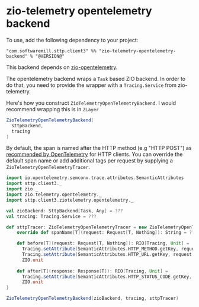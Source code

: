 # zio-telemetry opentelemetry backend 

To use, add the following dependency to your project:

```
"com.softwaremill.sttp.client3" %% "zio-telemetry-opentelemetry-backend" % "@VERSION@"
```

This backend depends on [zio-opentelemetry](https://github.com/zio/zio-telemetry).

The opentelemetry backend wraps a `Task` based ZIO backend.
In order to do that, you need to provide the wrapper with a `Tracing.Service` from zio-telemetry.

Here's how you construct `ZioTelemetryOpenTelemetryBackend`. I would recommend wrapping this is in `ZLayer`

```scala
ZioTelemetryOpenTelemetryBackend(
  sttpBackend,
  tracing
)
```

By default, the span is named after the HTTP method (e.g "HTTP POST") as [recommended by OpenTelemetry](https://github.com/open-telemetry/opentelemetry-specification/blob/main/specification/trace/semantic_conventions/http.md#name) for HTTP clients.
You can override the default span name or add additional tags per request by supplying a `ZioTelemetryOpenTelemetryTracer`.

```scala mdoc:compile-only
import io.opentelemetry.semconv.trace.attributes.SemanticAttributes
import sttp.client3._
import zio._
import zio.telemetry.opentelemetry._
import sttp.client3.ziotelemetry.opentelemetry._

val zioBackend: SttpBackend[Task, Any] = ???
val tracing: Tracing.Service = ???

def sttpTracer: ZioTelemetryOpenTelemetryTracer = new ZioTelemetryOpenTelemetryTracer {
    override def spanName[T](request: Request[T, Nothing]): String = ???

    def before[T](request: Request[T, Nothing]): RIO[Tracing, Unit] =
      Tracing.setAttribute(SemanticAttributes.HTTP_METHOD.getKey, request.method.method) *>
      Tracing.setAttribute(SemanticAttributes.HTTP_URL.getKey, request.uri.toString()) *>
      ZIO.unit
    
    def after[T](response: Response[T]): RIO[Tracing, Unit] =
      Tracing.setAttribute(SemanticAttributes.HTTP_STATUS_CODE.getKey, response.code.code) *>
      ZIO.unit
}

ZioTelemetryOpenTelemetryBackend(zioBackend, tracing, sttpTracer)
```


